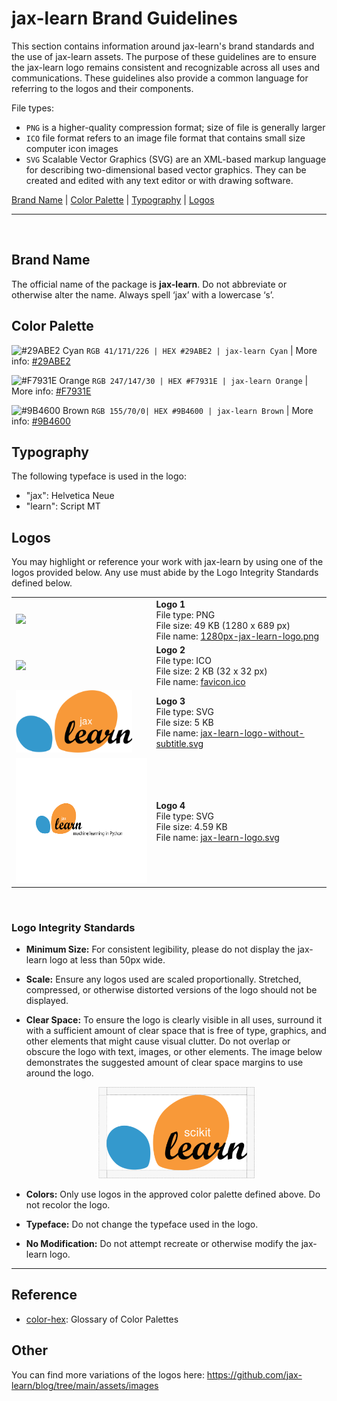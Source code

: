# jax-learn Brand Guidelines

This section contains information around jax-learn's brand standards and the use of jax-learn assets. The purpose of these guidelines are to ensure the jax-learn logo remains consistent and recognizable across all uses and communications. These guidelines also provide a common language for referring to the logos and their components.

File types:

- `PNG` is a higher-quality compression format; size of file is generally larger
- `ICO` file format refers to an image file format that contains small size computer icon images
- `SVG` Scalable Vector Graphics (SVG) are an XML-based markup language for describing two-dimensional based vector graphics. They can be created and edited with any text editor or with drawing software.

[Brand Name](/doc/logos/README.md#brand-name) | [Color Palette](/doc/logos/README.md#color-palette) | [Typography](/doc/logos/README.md#typography) | [Logos](/doc/logos/README.md#logos)

---
<br>

## Brand Name

The official name of the package is __jax-learn__. Do not abbreviate or otherwise alter the name. Always spell ‘jax’ with a lowercase ‘s’.

## Color Palette

![#29ABE2 Cyan](brand_colors/colorswatch_29ABE2_cyan.png) `RGB 41/171/226 | HEX #29ABE2 | jax-learn Cyan` | More info: [#29ABE2](https://www.color-hex.com/color/29abe2)

![#F7931E Orange](brand_colors/colorswatch_F7931E_orange.png)  `RGB 247/147/30 | HEX #F7931E | jax-learn Orange` | More info: [#F7931E](https://www.color-hex.com/color/f7931e)

![#9B4600 Brown](brand_colors/colorswatch_9B4600_brown.png) `RGB 155/70/0| HEX #9B4600 | jax-learn Brown` | More info: [#9B4600](https://www.color-hex.com/color/9b4600)

## Typography

The following typeface is used in the logo:

- "jax": Helvetica Neue
- "learn": Script MT

## Logos

You may highlight or reference your work with jax-learn by using one of the logos provided below. Any use must abide by the Logo Integrity Standards defined below.

| | |
| - | - |
|  <img src="1280px-jax-learn-logo.png" height="100px"> | __Logo 1__ <br> File type: PNG <br> File size: 49 KB (1280 x 689 px) <br> File name: [1280px-jax-learn-logo.png](https://github.com/jax-learn/jax-learn/blob/main/doc/logos/1280px-jax-learn-logo.png) |
|  <img src="favicon.ico" height="100px"> | __Logo 2__ <br> File type: ICO <br> File size:  2 KB (32 x 32 px) <br> File name: [favicon.ico](https://github.com/jax-learn/jax-learn/blob/main/doc/logos/favicon.ico) |
|  <img src="jax-learn-logo-without-subtitle.svg" height="100px"> | __Logo 3__ <br> File type: SVG <br> File size: 5 KB <br> File name: [jax-learn-logo-without-subtitle.svg](https://github.com/jax-learn/jax-learn/blob/main/doc/logos/jax-learn-logo-without-subtitle.svg) |
|  <img src="jax-learn-logo.svg" height="200px"> | __Logo 4__ <br> File type: SVG <br> File size: 4.59 KB <br> File name: [jax-learn-logo.svg](https://github.com/jax-learn/jax-learn/blob/main/doc/logos/jax-learn-logo.svg) |

<br>

### Logo Integrity Standards

- __Minimum Size:__ For consistent legibility, please do not display the jax-learn logo at less than 50px wide.
- __Scale:__ Ensure any logos used are scaled proportionally. Stretched, compressed, or otherwise distorted versions of the logo should not be displayed.

- __Clear Space:__ To ensure the logo is clearly visible in all uses, surround it with a sufficient amount of clear space that is free of type, graphics, and other elements that might cause visual clutter. Do not overlap or obscure the logo with text, images, or other elements. The image below demonstrates the suggested amount of clear space margins to use around the logo. <br> <center><img src="brand_guidelines/jaxlearn_logo_clearspace_updated.png" width="250px"></center>

- __Colors:__ Only use logos in the approved color palette defined above. Do not recolor the logo.
- __Typeface:__ Do not change the typeface used in the logo.
- __No Modification:__ Do not attempt recreate or otherwise modify the jax-learn logo.

---

## Reference

- [color-hex](https://www.color-hex.com): Glossary of Color Palettes

## Other

You can find more variations of the logos here:  <https://github.com/jax-learn/blog/tree/main/assets/images>
